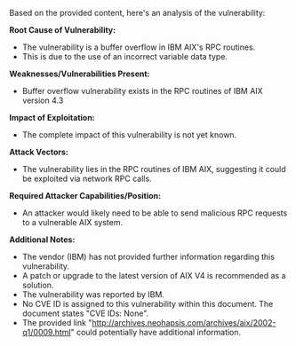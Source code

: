 Based on the provided content, here's an analysis of the vulnerability:

**Root Cause of Vulnerability:**
- The vulnerability is a buffer overflow in IBM AIX's RPC routines.
- This is due to the use of an incorrect variable data type.

**Weaknesses/Vulnerabilities Present:**
- Buffer overflow vulnerability exists in the RPC routines of IBM AIX version 4.3

**Impact of Exploitation:**
- The complete impact of this vulnerability is not yet known.

**Attack Vectors:**
- The vulnerability lies in the RPC routines of IBM AIX, suggesting it could be exploited via network RPC calls.

**Required Attacker Capabilities/Position:**
- An attacker would likely need to be able to send malicious RPC requests to a vulnerable AIX system.

**Additional Notes:**
- The vendor (IBM) has not provided further information regarding this vulnerability.
- A patch or upgrade to the latest version of AIX V4 is recommended as a solution.
- The vulnerability was reported by IBM.
- No CVE ID is assigned to this vulnerability within this document. The document states "CVE IDs: None".
- The provided link "http://archives.neohapsis.com/archives/aix/2002-q1/0009.html" could potentially have additional information.